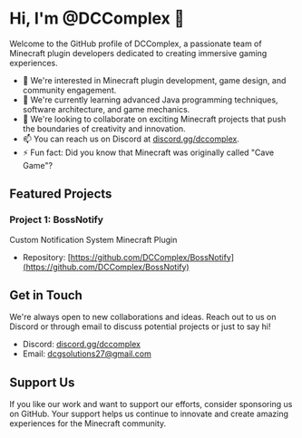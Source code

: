 # Hi, I'm @DCComplex 👋

Welcome to the GitHub profile of DCComplex, a passionate team of Minecraft plugin developers dedicated to creating immersive gaming experiences.

- 👀 We're interested in Minecraft plugin development, game design, and community engagement.
- 🌱 We're currently learning advanced Java programming techniques, software architecture, and game mechanics.
- 💞️ We're looking to collaborate on exciting Minecraft projects that push the boundaries of creativity and innovation.
- 📫 You can reach us on Discord at [discord.gg/dccomplex](https://discord.gg/dccomplex).
- ⚡ Fun fact: Did you know that Minecraft was originally called "Cave Game"?

## Featured Projects

### Project 1: BossNotify

Custom Notification System Minecraft Plugin

- Repository: [https://github.com/DCComplex/BossNotify](https://github.com/DCComplex/BossNotify)


## Get in Touch

We're always open to new collaborations and ideas. Reach out to us on Discord or through email to discuss potential projects or just to say hi!

- Discord: [discord.gg/dccomplex](https://discord.gg/dccomplex)
- Email: [dcgsolutions27@gmail.com](GetinTouch)

## Support Us

If you like our work and want to support our efforts, consider sponsoring us on GitHub. Your support helps us continue to innovate and create amazing experiences for the Minecraft community.

<!--[Sponsor Us](link-to-sponsor-page)-->

<!-- --- -->

<!-- Feel free to add more sections, showcase your projects, contributions, or anything else you'd like to highlight! -->

